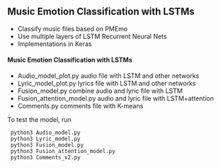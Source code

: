 ## Music Emotion Classification with LSTMs

 * Classify music files based on PMEmo
 * Use multiple layers of LSTM Recurrent Neural Nets
 * Implementations in Keras

#### Music Emotion Classification with LSTMs

* Audio_model_plot.py audio file with LSTM and other networks
* Lyric_model_plot.py lyrics file with LSTM and other networks
* Fusion_model.py combine audio and lyric file with LSTM 
* Fusion_attention_model.py audio and lyric file with LSTM+attention
* Comments.py comments file with K-means

To test the model, run

     python3 Audio_model.py
     python3 Lyric_model.py
     python3 Fusion_model.py
     python3 Fusion_attention_model.py
     python3 Comments_v2.py

